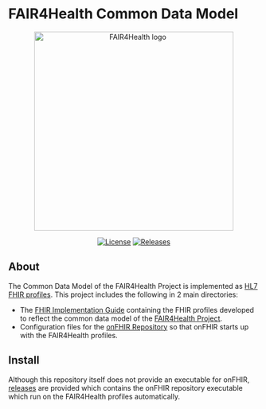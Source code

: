 # FAIR4Health Common Data Model

<p align="center">
  <a href="https://www.fair4health.eu" target="_blank"><img width="400" src="https://www.fair4health.eu/images/logo.png" alt="FAIR4Health logo"></a>
</p>

<p align="center">
  <a href="https://github.com/fair4health/data-curation-tool"><img src="https://img.shields.io/github/license/fair4health/data-curation-tool" alt="License"></a>
  <a href="https://github.com/fair4health/data-curation-tool/releases"><img src="https://img.shields.io/github/v/release/fair4health/data-curation-tool" alt="Releases"></a>
</p>

## About

The Common Data Model of the FAIR4Health Project is implemented as [HL7 FHIR profiles](https://www.hl7.org/fhir/profiling.html). This project includes the following in 2 main directories:
 * The [FHIR Implementation Guide](https://www.hl7.org/fhir/implementationguide.html) containing the FHIR profiles developed to reflect the common data model of the [FAIR4Health Project](https://www.fair4health.eu/).
 * Configuration files for the [onFHIR Repository](https://onfhir.io/) so that onFHIR starts up with the FAIR4Health profiles.

## Install

Although this repository itself does not provide an executable for onFHIR, [releases](https://github.com/fair4health/common-data-model/releases) are provided which contains the onFHIR repository executable which run on the FAIR4Health profiles automatically.
